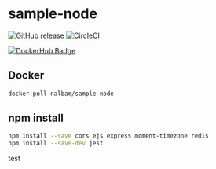 # sample-node

[![GitHub release](https://img.shields.io/github/release/nalbam/sample-node.svg)](https://github.com/nalbam/sample-node/releases)
[![CircleCI](https://circleci.com/gh/nalbam/sample-node.svg?style=svg)](https://circleci.com/gh/nalbam/sample-node)

[![DockerHub Badge](http://dockeri.co/image/nalbam/sample-node)](https://hub.docker.com/r/nalbam/sample-node/)

## Docker

```bash
docker pull nalbam/sample-node
```

## npm install

```bash
npm install --save cors ejs express moment-timezone redis
npm install --save-dev jest
```

test
